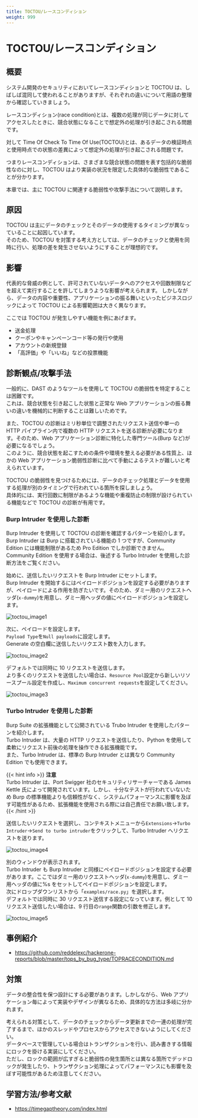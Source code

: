 ```yaml
---
title: TOCTOU/レースコンディション
weight: 999
---
```


# TOCTOU/レースコンディション

## 概要

システム開発のセキュリティにおいてレースコンディションと TOCTOU は、しばしば混同して使われることがありますが、それぞれの違いについて用語の整理から確認していきましょう。

レースコンディション(race condition)とは、複数の処理が同じデータに対してアクセスしたときに、競合状態になることで想定外の処理が引き起こされる問題です。

対して Time Of Check To Time Of Use(TOCTOU)とは、あるデータの検証時点と使用時点での状態の差異によって想定外の処理が引き起こされる問題です。

つまりレースコンディションは、さまざまな競合状態の問題を表す包括的な脆弱性なのに対し、TOCTOU はより実装の状況を限定した具体的な脆弱性であることが分かります。

本章では、主に TOCTOU に関連する脆弱性や攻撃手法について説明します。

## 原因

TOCTOU は主にデータのチェックとそのデータの使用するタイミングが異なっていることに起因しています。  
そのため、TOCTOU を対策する考え方としては、データのチェックと使用を同時に行い、処理の差を発生させないようにすることが理想的です。

## 影響

代表的な脅威の例として、許可されていないデータへのアクセスや回数制限などを超えて実行することを許してしまうような影響が考えられます。
しかしながら、データの内容や重要性、アプリケーションの振る舞いといったビジネスロジックによって TOCTOU による影響範囲は大きく異なります。

ここでは TOCTOU が発生しやすい機能を例にあげます。

- 送金処理
- クーポンやキャンペーンコード等の発行や使用
- アカウントの新規登録
- 「高評価」や「いいね」などの投票機能

## 診断観点/攻撃手法

一般的に、DAST のようなツールを使用して TOCTOU の脆弱性を特定することは困難です。  
これは、競合状態を引き起こした状態と正常な Web アプリケーションの振る舞いの違いを機械的に判断することは難しいためです。

また、TOCTOU の診断はミリ秒単位で調整されたリクエスト送信や単一の HTTP パイプライン内で複数の HTTP リクエストを送る診断が必要になります。そのため、Web アプリケーション診断に特化した専門ツール(Burp など)が必要になるでしょう。  
このように、競合状態を起こすための条件や環境を整える必要がある性質上、ほかの Web アプリケーション脆弱性診断に比べて手動によるテストが難しいと考えられています。

TOCTOU の脆弱性を見つけるためには、データのチェック処理とデータを使用する処理が別のタイミングで行われている箇所を探しましょう。  
具体的には、実行回数に制限があるような機能や重複防止の制限が設けられている機能などで TOCTOU の診断が有用です。

### Burp Intruder を使用した診断

Burp Intruder を使用して TOCTOU の診断を確認するパターンを紹介します。Burp Intruder は Burp に搭載されている機能の 1 つですが、Community Edition には機能制限があるため Pro Edition でしか診断できません。Community Edition を使用する場合は、後述する Turbo Intruder を使用した診断方法をご覧ください。

始めに、送信したいリクエストを Burp Intruder にセットします。  
Burp Intruder を開始するにはペイロードポジションを設定する必要がありますが、ペイロードによる作用を防ぎたいです。そのため、ダミー用のリクエストヘッダ(`x-dummy`)を用意し、ダミー用ヘッダの値にペイロードポジションを設定します。

![toctou_image1](./toctou_image1.png)

次に、ペイロードを設定します。  
`Payload Type`を`Null payloads`に設定します。  
Generate の空白欄に送信したいリクエスト数を入力します。

![toctou_image2](./toctou_image2.png?width=50pc)

デフォルトでは同時に 10 リクエストを送信します。  
より多くのリクエストを送信したい場合は、`Resource Pool`設定から新しいリソースプール設定を作成し、`Maximum concurrent requests`を設定してください。

![toctou_image3](./toctou_image3.png)

### Turbo Intruder を使用した診断

Burp Suite の拡張機能として公開されている Trubo Intruder を使用したパターンを紹介します。  
Turbo Intruder は、大量の HTTP リクエストを送信したり、Python を使用して柔軟にリクエスト前後の処理を操作できる拡張機能です。  
また、Turbo Intruder は、標準の Burp Intruder とは異なり Community Edition でも使用できます。

{{< hint info >}}
**注意**  
Turbo Intruder は、Port Swigger 社のセキュリティリサーチャーである James Kettle 氏によって開発されています。しかし、十分なテストが行われていないため Burp の標準機能よりも信頼性がなく、システムパフォーマンスに影響を及ぼす可能性があるため、拡張機能を使用される際には自己責任でお願い致します。  
{{< /hint >}}

<!-- textlint-disable -->

送信したいリクエストを選択し、コンテキストメニューから`Extensions`->`Turbo Intruder`->`Send to turbo intruder`をクリックして、Turbo Intruder へリクエストを送ります。

<!-- textlint-disable -->

![toctou_image4](./toctou_image4.png)

別のウィンドウが表示されます。  
Turbo Intruder も Burp Intruder と同様にペイロードポジションを設定する必要があります。ここではダミー用のリクエストヘッダ(`x-dummy`)を用意し、ダミー用ヘッダの値に%s をセットしてペイロードポジションを設定します。  
次にドロップダウンリストから「`examples/race.py`」を選択します。  
デフォルトでは同時に 30 リクエスト送信する設定になっています。例として 10 リクエスト送信したい場合は、9 行目の`range`関数の引数を修正します。

![toctou_image5](./toctou_image5.png)

## 事例紹介

- https://github.com/reddelexc/hackerone-reports/blob/master/tops_by_bug_type/TOPRACECONDITION.md

## 対策

データの整合性を保つ設計にする必要があります。しかしながら、Web アプリケーション毎によって実装やデザインが異なるため、具体的な方法は多岐に分かれます。

考えられる対策として、データのチェックからデータ更新までの一連の処理が完了するまで、ほかのスレッドやプロセスからアクセスできないようにしてください。  
データベースで管理している場合はトランザクションを行い、読み書きする情報にロックを掛ける実装にしてください。  
ただし、ロックの範囲が広すぎると脆弱性の発生箇所とは異なる箇所でデッドロックが発生したり、トランザクション処理によってパフォーマンスにも影響を及ぼす可能性があるため注意してください。

## 学習方法/参考文献

- https://timegaptheory.com/index.html
